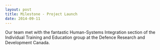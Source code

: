 ```yaml
---
layout: post
title: Milestone - Project Launch
date: 2014-09-11
---
```


Our team met with the fantastic Human-Systems Integration section of the Individual Training and Education group at the Defence Research and Development Canada.